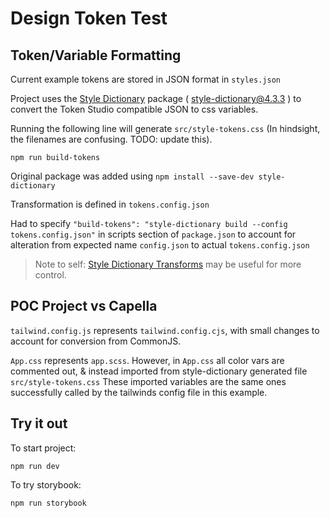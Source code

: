 # Design Token Test


## Token/Variable Formatting
Current example tokens are stored in JSON format in `styles.json`

Project uses the [Style Dictionary](https://www.npmjs.com/package/style-dictionary) package ( style-dictionary@4.3.3 ) to convert the Token Studio compatible JSON to css variables. 

Running the following line will generate `src/style-tokens.css` (In hindsight, the filenames are confusing. TODO: update this).
```
npm run build-tokens
```

Original package was added using  `npm install --save-dev style-dictionary`

Transformation is defined in `tokens.config.json`

Had to specify `"build-tokens": "style-dictionary build --config tokens.config.json"` in scripts section of `package.json` to account for alteration from expected name `config.json` to actual `tokens.config.json`

> Note to self: [Style Dictionary Transforms](https://www.npmjs.com/package/@tokens-studio/sd-transforms) may be useful for more control.

## POC Project vs Capella

`tailwind.config.js` represents `tailwind.config.cjs`, with small changes to account for conversion from CommonJS.

`App.css` represents `app.scss`. However, in `App.css` all color vars are commented out, & instead imported from style-dictionary generated file `src/style-tokens.css`
These imported variables are the same ones successfully called by the tailwinds config file in this example.

## Try it out

To start project:
```
npm run dev
```
To try storybook:
```
npm run storybook
```






